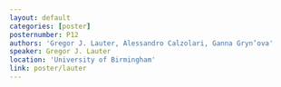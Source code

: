 ```yaml
---
layout: default
categories: [poster]
posternumber: P12
authors: 'Gregor J. Lauter, Alessandro Calzolari, Ganna Gryn’ova'
speaker: Gregor J. Lauter 
location: 'University of Birmingham'
link: poster/lauter
---
```

